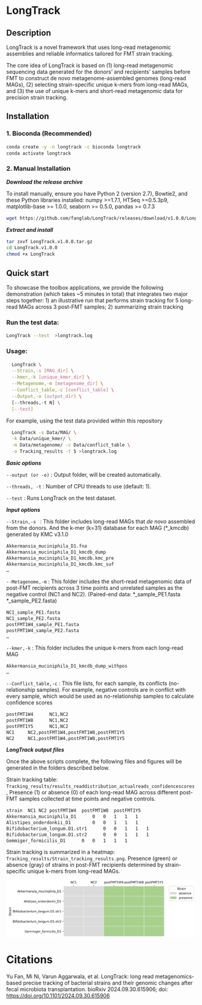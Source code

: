# LongTrack

## Description
LongTrack is a novel framework that uses long-read metagenomic assemblies and reliable informatics tailored for FMT strain tracking. 

The core idea of LongTrack is based on (1) long-read metagenomic sequencing data generated for the donors’ and recipients’ samples before FMT to construct de novo metagenome-assembled genomes (long-read MAGs), (2) selecting strain-specific unique k-mers from long-read MAGs, and (3) the use of unique k-mers and short-read metagenomic data for precision strain tracking.


## Installation

### 1. Bioconda (Recommended)
```sh
conda create -y -n longtrack -c bioconda longtrack
conda activate longtrack
```

### 2. Manual Installation

***Download the release archive***

To install manually, ensure you have Python 2 (version 2.7), Bowtie2, and these Python libraries installed: numpy >=1.7.1, HTSeq  >=0.5.3p9, matplotlib-base >= 1.0.0, 
seaborn >= 0.5.0, pandas >= 0.7.3

```sh
wget https://github.com/fanglab/LongTrack/releases/download/v1.0.0/LongTrack.v1.0.0.tar.gz
```

***Extract and install***

```sh
tar zxvf LongTrack.v1.0.0.tar.gz
cd LongTrack.v1.0.0
chmod +x LongTrack
```

## Quick start
To showcase the toolbox applications, we provide the following demonstration (which takes ~5 minutes in total) that integrates two major steps together: 1) an illustrative run that performs strain tracking for 5 long-read MAGs across 3 post-FMT samples; 2) summarizing strain tracking

### Run the test data:
```sh
LongTrack --test  >longtrack.log
```

### Usage:
```sh
  LongTrack \
  --Strain,-s [MAG_dir] \
  --kmer,-k [unique_kmer_dir] \
  --Metagenome,-m [metagenome_dir] \
  --Conflict_table,-c [conflict_table] \
  --Output,-o [output_dir] \
  [--threads,-t N] \
  [--test]
```

  For example, using the test data provided within this repository
```sh
  LongTrack -s Data/MAG/ \
  -k Data/unique_kmer/ \
  -m Data/metagenome/ -c Data/conflict_table \
  -o Tracking_results -t 5 >longtrack.log
```

 ***Basic options***
 
  `--output (or -o)` : Output folder, will be created automatically.
  
  `--threads, -t` : Number of CPU threads to use (default: 1).
  
  `--test` : Runs LongTrack on the test dataset.


 ***Input options***

  `--Strain,-s ` :  This folder includes long-read MAGs that *de novo* assembled from the donors. And the k-mer (k=31) database for each MAG (*_kmcdb) generated by KMC v3.1.0

    Akkermansia_muciniphila_D1.fna
    Akkermansia_muciniphila_D1_kmcdb_dump
    Akkermansia_muciniphila_D1_kmcdb.kmc_pre
    Akkermansia_muciniphila_D1_kmcdb.kmc_suf
    …

  `--Metagenome,-m` : This folder includes the short-read metagenomic data of post-FMT recipients across 3 time points and unrelated samples as the negative control (NC1 and NC2). (Paired-end data: *_sample_PE1.fasta *_sample_PE2.fasta)

    NC1_sample_PE1.fasta
    NC1_sample_PE2.fasta
    postFMT1W4_sample_PE1.fasta
    postFMT1W4_sample_PE2.fasta
    …

  `--kmer,-k` : This folder includes the unique k-mers from each long-read MAG

    Akkermansia_muciniphila_D1_kmcdb_dump_withpos
    …

  `--Conflict_table,-c` : This file lists, for each sample, its conflicts (no-relationship samples). For example, negative controls are in conflict with every sample, which would be used as no-relationship samples to calculate confidence scores

    postFMT1W4  	NC1,NC2
    postFMT1W8  	NC1,NC2
    postFMT1Y5  	NC1,NC2
    NC1 	NC2,postFMT1W4,postFMT1W8,postFMT1Y5
    NC2 	NC1,postFMT1W4,postFMT1W8,postFMT1Y5

***LongTrack output files***

  Once the above scripts complete, the following files and figures will be generated in the folders described below.

  Strain tracking table: `Tracking_results/results_readdistribution_actualreads_confidencescores`, Presence (1) or absence (0) of each long-read MAG across different post-FMT samples collected at time points and negative controls.

```
strain	NC1	NC2	postFMT1W4	postFMT1W8	postFMT1Y5
Akkermansia_muciniphila_D1  	0	0	1	1	1
Alistipes_onderdonkii_D1    	0	0	1	1	1
Bifidobacterium_longum.D1.str1    	0	0	1	1	1
Bifidobacterium_longum.D1.str2   	0	0	1	1	1
Gemmiger_formicilis_D1  	0	0	1	1	1
```

 Strain tracking is summarized in a heatmap: `Tracking_results/Strain_tracking_results.png`. Presence (green) or absence (gray) of strains in post-FMT recipients determined by strain-specific unique k-mers from long-read MAGs.

  <p align="center">
    <img src="/docs/figures/strain_tracking_results.png" alt="" width="500"/>
  </p>


# Citations
Yu Fan, Mi Ni, Varun Aggarwala, et al. LongTrack: long read metagenomics-based precise tracking of bacterial strains and their genomic changes after fecal microbiota transplantation. bioRxiv 2024.09.30.615906; doi: https://doi.org/10.1101/2024.09.30.615906
